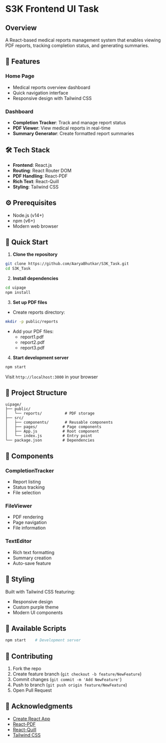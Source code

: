 # S3K Frontend UI Task

## Overview
A React-based medical reports management system that enables viewing PDF reports, tracking completion status, and generating summaries.

## 🚀 Features

### Home Page
- Medical reports overview dashboard
- Quick navigation interface
- Responsive design with Tailwind CSS

### Dashboard
- **Completion Tracker**: Track and manage report status
- **PDF Viewer**: View medical reports in real-time
- **Summary Generator**: Create formatted report summaries

## 🛠 Tech Stack

- **Frontend**: React.js
- **Routing**: React Router DOM
- **PDF Handling**: React-PDF
- **Rich Text**: React-Quill
- **Styling**: Tailwind CSS

## ⚙️ Prerequisites

- Node.js (v14+)
- npm (v6+)
- Modern web browser

## 🚀 Quick Start

1. **Clone the repository**
```bash
git clone https://github.com/AaryaBhutkar/S3K_Task.git
cd S3K_Task
```

2. **Install dependencies**
```bash
cd uipage
npm install
```

3. **Set up PDF files**
- Create reports directory:
```bash
mkdir -p public/reports
```
- Add your PDF files:
  - report1.pdf
  - report2.pdf
  - report3.pdf

4. **Start development server**
```bash
npm start
```

Visit `http://localhost:3000` in your browser

## 📁 Project Structure

```
uipage/
├── public/
│   └── reports/          # PDF storage
├── src/
│   ├── components/       # Reusable components
│   ├── pages/           # Page components
│   ├── App.js           # Root component
│   └── index.js         # Entry point
└── package.json         # Dependencies
```

## 🧩 Components

### CompletionTracker
- Report listing
- Status tracking
- File selection

### FileViewer
- PDF rendering
- Page navigation
- File information

### TextEditor
- Rich text formatting
- Summary creation
- Auto-save feature

## 🎨 Styling

Built with Tailwind CSS featuring:
- Responsive design
- Custom purple theme
- Modern UI components

## 📜 Available Scripts

```bash
npm start    # Development server
```

## 🤝 Contributing

1. Fork the repo
2. Create feature branch (`git checkout -b feature/NewFeature`)
3. Commit changes (`git commit -m 'Add NewFeature'`)
4. Push to branch (`git push origin feature/NewFeature`)
5. Open Pull Request

## 🙏 Acknowledgments

- [Create React App](https://create-react-app.dev/)
- [React-PDF](https://react-pdf.org/)
- [React-Quill](https://github.com/zenoamaro/react-quill)
- [Tailwind CSS](https://tailwindcss.com/)

